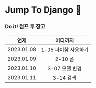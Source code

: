 # Jump To Django 🚀
### **Do it!** 점프 투 장고

|언제|어디까지|
|:---:|:---:|
|2023.01.08|1-05 파이참 사용하기|
|2023.01.09|2-10 폼|
|2023.01.10|3-07 모델 변경|
|2023.01.11|3-14 검색|
